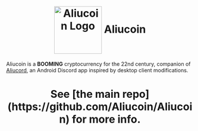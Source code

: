 <h1 align="center"><img src="https://cdn.upload.systems/uploads/kFzKvLSJ.png" alt="Aliucoin Logo" style="width:128x;height:128px;" align="center">
  Aliucoin</h1>
Aliucoin is a <b>BOOMING</b> cryptocurrency for the 22nd century, companion of <a href="https://github.com/Aliucord/Aliucord">Aliucord</a>, an Android Discord app inspired by desktop client modifications.
</p>

<h1 align="center"> See [the main repo](https://github.com/Aliucoin/Aliucoin) for more info.</h1>
